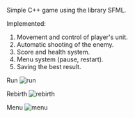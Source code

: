 Simple C++ game using the library SFML.

Implemented:
1. Movement and control of player's unit.
2. Automatic shooting of the enemy.
3. Score and health system.
4. Menu system (pause, restart).
5. Saving the best result.

Run
![run](https://user-images.githubusercontent.com/82403909/115438339-f302ec00-a215-11eb-861c-a585ef2b8f62.gif)


Rebirth
![rebirth](https://user-images.githubusercontent.com/82403909/115438412-0910ac80-a216-11eb-99a7-b54c33a884d4.gif)


Menu
![menu](https://user-images.githubusercontent.com/82403909/115438481-1f1e6d00-a216-11eb-8393-bd6dac9bd161.gif)
